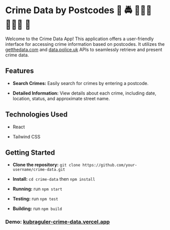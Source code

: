 # Crime Data by Postcodes 🚨 🚔 👮🏽‍♀️👮🏽‍♂️ 🚓

Welcome to the Crime Data App! This application offers a user-friendly interface for accessing crime information based on postcodes. It utilizes the [getthedata.com](https://www.getthedata.com/open-postcode-geo-api) and [data.police.uk](https://data.police.uk/docs/) APIs to seamlessly retrieve and present crime data.

## Features

- **Search Crimes:** Easily search for crimes by entering a postcode.

- **Detailed Information:** View details about each crime, including date, location, status, and approximate street name.

## Technologies Used

- React

- Tailwind CSS

## Getting Started

- **Clone the repository:** `git clone https://github.com/your-username/crime-data.git`

- **Install:** `cd crime-data` then `npm install`

- **Running:** run `npm start`

- **Testing:** run `npm test`

- **Building:** run `npm build`

### Demo: [kubraguler-crime-data.vercel.app](https://kubraguler-crime-data.vercel.app/)
